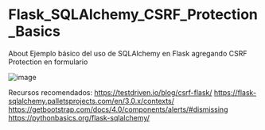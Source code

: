 ﻿# Flask_SQLAlchemy_CSRF_Protection_Basics
 
 About
Ejemplo básico del uso de SQLAlchemy en Flask agregando CSRF Protection en formulario

![image](https://user-images.githubusercontent.com/29576337/209020189-8c1ebb52-3663-4594-8d9c-9835320ab34b.png)

Recursos recomendados:
https://testdriven.io/blog/csrf-flask/
https://flask-sqlalchemy.palletsprojects.com/en/3.0.x/contexts/
https://getbootstrap.com/docs/4.0/components/alerts/#dismissing
https://pythonbasics.org/flask-sqlalchemy/


